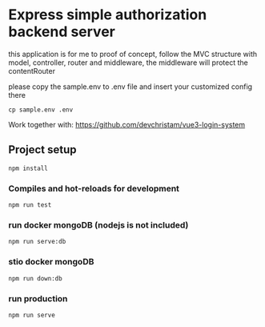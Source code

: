 # Express simple authorization backend server

this application is for me to proof of concept, follow the MVC structure with model, controller, router and middleware, the middleware will protect the contentRouter

please copy the sample.env to .env file and insert your customized config there

```
cp sample.env .env
```
Work together with: https://github.com/devchristam/vue3-login-system

## Project setup
```
npm install
```

### Compiles and hot-reloads for development
```
npm run test
```

### run docker mongoDB (nodejs is not included)
```
npm run serve:db
```

### stio docker mongoDB
```
npm run down:db
```

### run production 
```
npm run serve
```

